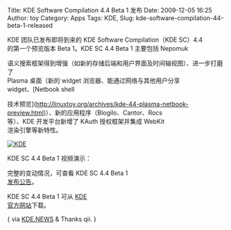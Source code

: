 Title: KDE Software Compilation 4.4 Beta 1 发布
Date: 2009-12-05 16:25
Author: toy
Category: Apps
Tags: KDE, 
Slug: kde-software-compilation-44-beta-1-released

KDE 团队已发布即将到来的 KDE Software Compilation（KDE SC）4.4  
的第一个预览版本 Beta 1。KDE SC 4.4 Beta 1 主要包括 Nepomuk  

语义搜索框架得到增强（如新的存储后端和用户界面及时间轴视图）、进一步打磨了  
Plasma 桌面（新的 widget 浏览器、能通过网络与其他用户分享  
widget、[Netbook shell  

技术预览](http://linuxtoy.org/archives/kde-44-plasma-netbook-preview.html)）、新的应用程序（Blogilo、Cantor、Rocs  
等）、KDE 开发平台新增了 KAuth 授权框架并集成 WebKit  
渲染引擎等新特性。

[![KDE](http://i.linuxtoy.org/images/2009/12/kde44b1-thumb.png)](http://i.linuxtoy.org/images/2009/12/kde44b1.png)

KDE SC 4.4 Beta 1 视频演示：

完整的变动情况，可查看 KDE SC 4.4 Beta 1  
[发布公告](http://www.kde.org/announcements/announce-4.4-beta1.php)。

KDE SC 4.4 Beta 1 可从 [KDE  
官方网站](http://www.kde.org/info/4.3.80.php)下载。

{ via
[KDE.NEWS](http://kdenews.org/2009/12/04/kde-software-compilation-44-beta-1-released)
& Thanks qii. }
